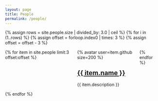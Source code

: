 ```yaml
---
layout: page
title: People
permalink: /people/
---
```


{% assign rows = site.people.size | divided_by: 3.0 | ceil %}
{% for i in (1..rows) %}
  {% assign offset = forloop.index0 | times: 3 %}
  {% assign offset = offset - 3 %}
  <div class="columns">
    {% for item in site.people limit:3 offset:offset %}
    <div class="column is-one-third has-text-centered person">
        {% avatar user=item.github size=200 %}
        <h2 class="title"><a href="{{ item.url }}">{{ item.name }}</a></h2>
        <p class="subtitle">{{ item.description }}</p>    
    </div>
    {% endfor %}
  </div>
{% endfor %}